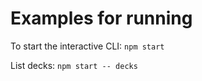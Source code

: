 # Examples for running

To start the interactive CLI: ``npm start``

List decks: ``npm start -- decks``
